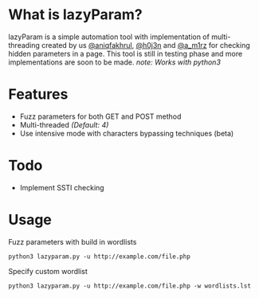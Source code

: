 # What is lazyParam?
lazyParam is a simple automation tool with implementation of multi-threading created by us [@aniqfakhrul](https://twitter.com/aniqfakhrul), [@h0j3n](https://twitter.com/h0j3n) and [@a_m1rz](https://twitter.com/a_m1rz) for checking hidden parameters in a page. This tool is still in testing phase and more implementations are soon to be made. _note: Works with python3_

# Features

* Fuzz parameters for both GET and POST method
* Multi-threaded _(Default: 4)_
* Use intensive mode with characters bypassing techniques (beta)

# Todo 

* Implement SSTI checking

# Usage

Fuzz parameters with build in wordlists
```
python3 lazyparam.py -u http://example.com/file.php
```

Specify custom wordlist
```
python3 lazyparam.py -u http://example.com/file.php -w wordlists.lst
```
